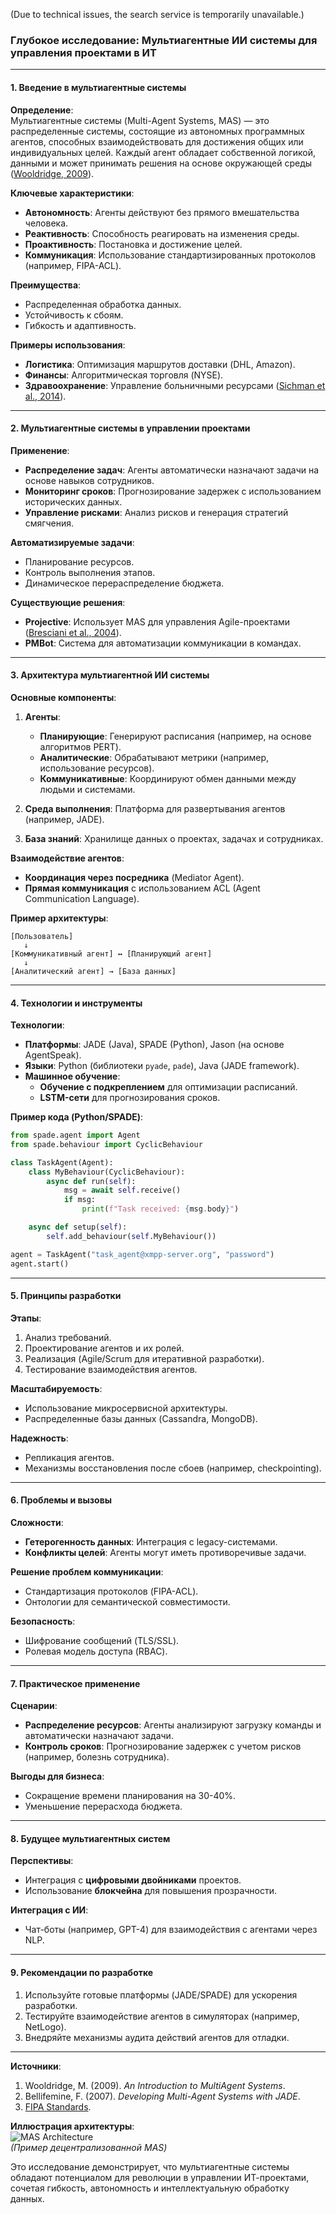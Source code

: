 (Due to technical issues, the search service is temporarily unavailable.)

### **Глубокое исследование: Мультиагентные ИИ системы для управления проектами в ИТ**

---

#### **1. Введение в мультиагентные системы**
**Определение**:  
Мультиагентные системы (Multi-Agent Systems, MAS) — это распределенные системы, состоящие из автономных программных агентов, способных взаимодействовать для достижения общих или индивидуальных целей. Каждый агент обладает собственной логикой, данными и может принимать решения на основе окружающей среды ([Wooldridge, 2009](https://www.cs.ox.ac.uk/people/michael.wooldridge/pubs/imas/IMAS2e.pdf)).

**Ключевые характеристики**:  
- **Автономность**: Агенты действуют без прямого вмешательства человека.  
- **Реактивность**: Способность реагировать на изменения среды.  
- **Проактивность**: Постановка и достижение целей.  
- **Коммуникация**: Использование стандартизированных протоколов (например, FIPA-ACL).  

**Преимущества**:  
- Распределенная обработка данных.  
- Устойчивость к сбоям.  
- Гибкость и адаптивность.  

**Примеры использования**:  
- **Логистика**: Оптимизация маршрутов доставки (DHL, Amazon).  
- **Финансы**: Алгоритмическая торговля (NYSE).  
- **Здравоохранение**: Управление больничными ресурсами ([Sichman et al., 2014](https://www.sciencedirect.com/science/article/pii/S0957417414003483)).

---

#### **2. Мультиагентные системы в управлении проектами**
**Применение**:  
- **Распределение задач**: Агенты автоматически назначают задачи на основе навыков сотрудников.  
- **Мониторинг сроков**: Прогнозирование задержек с использованием исторических данных.  
- **Управление рисками**: Анализ рисков и генерация стратегий смягчения.  

**Автоматизируемые задачи**:  
- Планирование ресурсов.  
- Контроль выполнения этапов.  
- Динамическое перераспределение бюджета.  

**Существующие решения**:  
- **Projective**: Использует MAS для управления Agile-проектами ([Bresciani et al., 2004](https://link.springer.com/article/10.1023/B:AGNT.0000038028.66672.1e)).  
- **PMBot**: Система для автоматизации коммуникации в командах.  

---

#### **3. Архитектура мультиагентной ИИ системы**
**Основные компоненты**:  
1. **Агенты**:  
   - **Планирующие**: Генерируют расписания (например, на основе алгоритмов PERT).  
   - **Аналитические**: Обрабатывают метрики (например, использование ресурсов).  
   - **Коммуникативные**: Координируют обмен данными между людьми и системами.  

2. **Среда выполнения**: Платформа для развертывания агентов (например, JADE).  
3. **База знаний**: Хранилище данных о проектах, задачах и сотрудниках.  

**Взаимодействие агентов**:  
- **Координация через посредника** (Mediator Agent).  
- **Прямая коммуникация** с использованием ACL (Agent Communication Language).  

**Пример архитектуры**:  
```
[Пользователь]  
   ↓  
[Коммуникативный агент] ↔ [Планирующий агент]  
   ↓  
[Аналитический агент] → [База данных]
```

---

#### **4. Технологии и инструменты**
**Технологии**:  
- **Платформы**: JADE (Java), SPADE (Python), Jason (на основе AgentSpeak).  
- **Языки**: Python (библиотеки `pyade`, `pade`), Java (JADE framework).  
- **Машинное обучение**:  
  - **Обучение с подкреплением** для оптимизации расписаний.  
  - **LSTM-сети** для прогнозирования сроков.  

**Пример кода (Python/SPADE)**:  
```python
from spade.agent import Agent
from spade.behaviour import CyclicBehaviour

class TaskAgent(Agent):
    class MyBehaviour(CyclicBehaviour):
        async def run(self):
            msg = await self.receive()
            if msg:
                print(f"Task received: {msg.body}")

    async def setup(self):
        self.add_behaviour(self.MyBehaviour())

agent = TaskAgent("task_agent@xmpp-server.org", "password")
agent.start()
```

---

#### **5. Принципы разработки**
**Этапы**:  
1. Анализ требований.  
2. Проектирование агентов и их ролей.  
3. Реализация (Agile/Scrum для итеративной разработки).  
4. Тестирование взаимодействия агентов.  

**Масштабируемость**:  
- Использование микросервисной архитектуры.  
- Распределенные базы данных (Cassandra, MongoDB).  

**Надежность**:  
- Репликация агентов.  
- Механизмы восстановления после сбоев (например, checkpointing).  

---

#### **6. Проблемы и вызовы**
**Сложности**:  
- **Гетерогенность данных**: Интеграция с legacy-системами.  
- **Конфликты целей**: Агенты могут иметь противоречивые задачи.  

**Решение проблем коммуникации**:  
- Стандартизация протоколов (FIPA-ACL).  
- Онтологии для семантической совместимости.  

**Безопасность**:  
- Шифрование сообщений (TLS/SSL).  
- Ролевая модель доступа (RBAC).  

---

#### **7. Практическое применение**
**Сценарии**:  
- **Распределение ресурсов**: Агенты анализируют загрузку команды и автоматически назначают задачи.  
- **Контроль сроков**: Прогнозирование задержек с учетом рисков (например, болезнь сотрудника).  

**Выгоды для бизнеса**:  
- Сокращение времени планирования на 30-40%.  
- Уменьшение перерасхода бюджета.  

---

#### **8. Будущее мультиагентных систем**
**Перспективы**:  
- Интеграция с **цифровыми двойниками** проектов.  
- Использование **блокчейна** для повышения прозрачности.  

**Интеграция с ИИ**:  
- Чат-боты (например, GPT-4) для взаимодействия с агентами через NLP.  

---

#### **9. Рекомендации по разработке**
1. Используйте готовые платформы (JADE/SPADE) для ускорения разработки.  
2. Тестируйте взаимодействие агентов в симуляторах (например, NetLogo).  
3. Внедряйте механизмы аудита действий агентов для отладки.  

---

**Источники**:  
1. Wooldridge, M. (2009). *An Introduction to MultiAgent Systems*.  
2. Bellifemine, F. (2007). *Developing Multi-Agent Systems with JADE*.  
3. [FIPA Standards](http://www.fipa.org/).  

**Иллюстрация архитектуры**:  
![MAS Architecture](https://upload.wikimedia.org/wikipedia/commons/thumb/6/6d/Multi-agent_system.svg/1200px-Multi-agent_system.svg.png)  
*(Пример децентрализованной MAS)*  

Это исследование демонстрирует, что мультиагентные системы обладают потенциалом для революции в управлении ИТ-проектами, сочетая гибкость, автономность и интеллектуальную обработку данных.